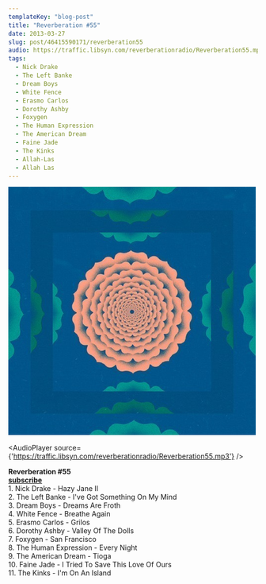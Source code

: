 ```yaml
---
templateKey: "blog-post"
title: "Reverberation #55"
date: 2013-03-27
slug: post/46415590171/reverberation55
audio: https://traffic.libsyn.com/reverberationradio/Reverberation55.mp3
tags:
  - Nick Drake
  - The Left Banke
  - Dream Boys
  - White Fence
  - Erasmo Carlos
  - Dorothy Ashby
  - Foxygen
  - The Human Expression
  - The American Dream
  - Faine Jade
  - The Kinks
  - Allah-Las
  - Allah Las
---
```


![Reverberation #55](../images/2cdd1f4d2b41c760b95cabc656163c30c34a3f29eda17c80add4159d6a9dc791.jpg)

<AudioPlayer source={'https://traffic.libsyn.com/reverberationradio/Reverberation55.mp3'} />

<p><strong>Reverberation #55</strong><br /><strong><a href="https://itunes.apple.com/us/podcast/reverberation-radio/id520739212?ign-mpt=uo%3D4" title="subscribe" target="_blank">subscribe</a></strong><br />1. Nick Drake - Hazy Jane II<br />2. The Left Banke - I've Got Something On My Mind<br />3. Dream Boys - Dreams Are Froth<br />4. White Fence - Breathe Again<br />5. Erasmo Carlos - Grilos<br />6. Dorothy Ashby - Valley Of The Dolls<br />7. Foxygen - San Francisco<br />8. The Human Expression - Every Night<br />9. The American Dream - Tioga<br />10. Faine Jade - I Tried To Save This Love Of Ours<br />11. The Kinks - I'm On An Island</p>
